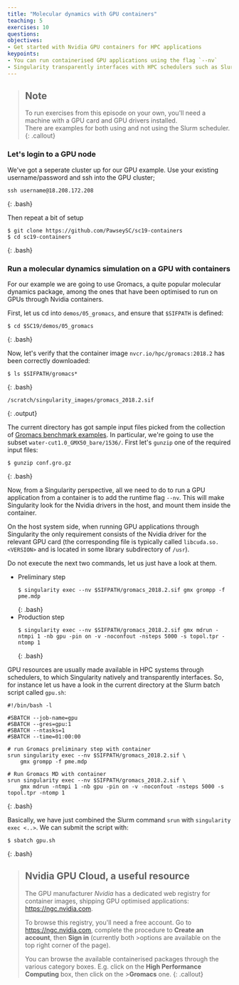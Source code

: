 ```yaml
---
title: "Molecular dynamics with GPU containers"
teaching: 5
exercises: 10
questions:
objectives:
- Get started with Nvidia GPU containers for HPC applications
keypoints:
- You can run containerised GPU applications using the flag `--nv`
- Singularity transparently interfaces with HPC schedulers such as Slurm
---
```



> ## Note
>
> To run exercises from this episode on your own, you'll need a machine with a GPU card and GPU drivers installed.  
> There are examples for both using and not using the Slurm scheduler.
{: .callout}

### Let's login to a GPU node

We've got a seperate cluster up for our GPU example.  Use your existing username/password and ssh into the GPU cluster;
```
ssh username@18.208.172.208
```
{: .bash}

Then repeat a bit of setup
```
$ git clone https://github.com/PawseySC/sc19-containers
$ cd sc19-containers
```
{: .bash}


### Run a molecular dynamics simulation on a GPU with containers

For our example we are going to use Gromacs, a quite popular molecular dynamics package, among the ones that have been optimised to run on GPUs through Nvidia containers.

First, let us cd into `demos/05_gromacs`, and ensure that `$SIFPATH` is defined:

```
$ cd $SC19/demos/05_gromacs
```
{: .bash}

Now, let's verify that the container image `nvcr.io/hpc/gromacs:2018.2` has been correctly downloaded:

```
$ ls $SIFPATH/gromacs*
```
{: .bash}

```
/scratch/singularity_images/gromacs_2018.2.sif
```
{: .output}

The current directory has got sample input files picked from the collection of [Gromacs benchmark examples](ftp://ftp.gromacs.org/pub/benchmarks/water_GMX50_bare.tar.gz). In particular, we're going to use the subset `water-cut1.0_GMX50_bare/1536/`. First let's `gunzip` one of the required input files:

```
$ gunzip conf.gro.gz
```
{: .bash}

Now, from a Singularity perspective, all we need to do to run a GPU application from a container is to add the runtime flag `--nv`. This will make Singularity look for the Nvidia drivers in the host, and mount them inside the container.

On the host system side, when running GPU applications through Singularity the only requirement consists of the Nvidia driver for the relevant GPU card (the corresponding file is typically called `libcuda.so.<VERSION>` and is located in some library subdirectory of `/usr`).

Do not execute the next two commands, let us just have a look at them.

* Preliminary step
  ```
  $ singularity exec --nv $SIFPATH/gromacs_2018.2.sif gmx grompp -f pme.mdp
  ```
  {: .bash}
* Production step
  ```
  $ singularity exec --nv $SIFPATH/gromacs_2018.2.sif gmx mdrun -ntmpi 1 -nb gpu -pin on -v -noconfout -nsteps 5000 -s topol.tpr -ntomp 1
  ```
  {: .bash}

GPU resources are usually made available in HPC systems through schedulers, to which Singularity natively and transparently interfaces. So, for instance let us have a look in the current directory at the Slurm batch script called `gpu.sh`:

```
#!/bin/bash -l

#SBATCH --job-name=gpu
#SBATCH --gres=gpu:1
#SBATCH --ntasks=1
#SBATCH --time=01:00:00

# run Gromacs preliminary step with container
srun singularity exec --nv $SIFPATH/gromacs_2018.2.sif \
    gmx grompp -f pme.mdp

# Run Gromacs MD with container
srun singularity exec --nv $SIFPATH/gromacs_2018.2.sif \
    gmx mdrun -ntmpi 1 -nb gpu -pin on -v -noconfout -nsteps 5000 -s topol.tpr -ntomp 1
```
{: .bash}

Basically, we have just combined the Slurm command `srun` with `singularity exec <..>`. We can submit the script with:

```
$ sbatch gpu.sh
```
{: .bash}

<!---
> ## Running at Pawsey
>
> If you try and run this on *Zeus* at Pawsey,
> you might want to add `module load singularity` after the `#SBATCH` lines in the script.
> You might also want to edit the submission command as follows:
> ```
> $ sbatch --account=<your-pawsey-project> --partition=gpuq gpu.sh
> ```
> {: .bash}
{: .callout}
-->


> ## Nvidia GPU Cloud, a useful resource
>
>The GPU manufacturer *Nvidia* has a dedicated web registry for container images, shipping GPU optimised applications: <https://ngc.nvidia.com>.
>
>To browse this registry, you'll need a free account. Go to <https://ngc.nvidia.com>, complete the procedure to **Create an account**, then **Sign in** (currently both >options are available on the top right corner of the page).
>
>You can browse the available containerised packages through the various category boxes. E.g. click on the **High Performance Computing** box, then click on the >**Gromacs** one.
{: .callout}
